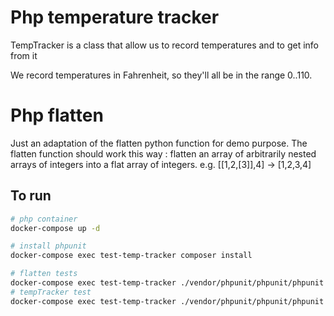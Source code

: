 # Php temperature tracker

TempTracker is a class that allow us to record temperatures and to get info from it

We record temperatures in Fahrenheit, so they'll all be in the range 0..110.

# Php flatten

Just an adaptation of the flatten python function for demo purpose. The flatten function should work this way :
flatten an array of arbitrarily nested arrays of integers into a flat array of integers. e.g. [[1,2,[3]],4] -> [1,2,3,4]

## To run

```bash
# php container
docker-compose up -d

# install phpunit
docker-compose exec test-temp-tracker composer install

# flatten tests
docker-compose exec test-temp-tracker ./vendor/phpunit/phpunit/phpunit tests/flatten_test.php
# tempTracker test
docker-compose exec test-temp-tracker ./vendor/phpunit/phpunit/phpunit tests/TempTrackerTest.php
```
